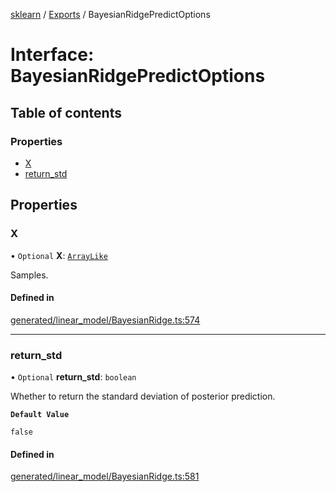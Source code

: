 [sklearn](../readme.md) / [Exports](../modules.md) / BayesianRidgePredictOptions

# Interface: BayesianRidgePredictOptions

## Table of contents

### Properties

- [X](BayesianRidgePredictOptions.md#x)
- [return\_std](BayesianRidgePredictOptions.md#return_std)

## Properties

### X

• `Optional` **X**: [`ArrayLike`](../modules.md#arraylike)

Samples.

#### Defined in

[generated/linear_model/BayesianRidge.ts:574](https://github.com/transitive-bullshit/scikit-learn-ts/blob/367336a/packages/sklearn/src/generated/linear_model/BayesianRidge.ts#L574)

___

### return\_std

• `Optional` **return\_std**: `boolean`

Whether to return the standard deviation of posterior prediction.

**`Default Value`**

`false`

#### Defined in

[generated/linear_model/BayesianRidge.ts:581](https://github.com/transitive-bullshit/scikit-learn-ts/blob/367336a/packages/sklearn/src/generated/linear_model/BayesianRidge.ts#L581)
